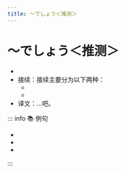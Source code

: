```yaml
---
title: ～でしょう＜推测＞
---
```


# ～でしょう＜推测＞

- <grammer-content sentence="意义：表示推测。**でしょう** 是 **です** 表示推测的形式" />
- 接续：接续主要分为以下两种：
  - <grammer-content sentence="动词/1类形容词**简体** + でしょう" />
  - <grammer-content sentence="2类形容词词干/名词 + でしょう" />
- 译文：...吧。

::: info :books: 例句

- <grammer-content sentence="12[時/じ]ごろからは[混/こ]む**でしょう**。" trans="从12点左右开始会很拥挤吧。" />
- <grammer-content sentence="[遠藤/えんどう]さんも[国/くに]へ[帰/かえ]らなかった**でしょう**。" trans="远藤也还没回国吧。" />
- <grammer-content sentence="A: どの[店/みせ]がいいですか。" trans="A: 哪家店比较好呢？" />
  <grammer-content sentence="B: そうですね。あの[店/みせ]がいい**でしょう**。" trans="B: 这样啊。那家店应该还不错。" />

:::
